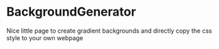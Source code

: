 # BackgroundGenerator
Nice little page to create gradient backgrounds and directly copy the css style to your own webpage
